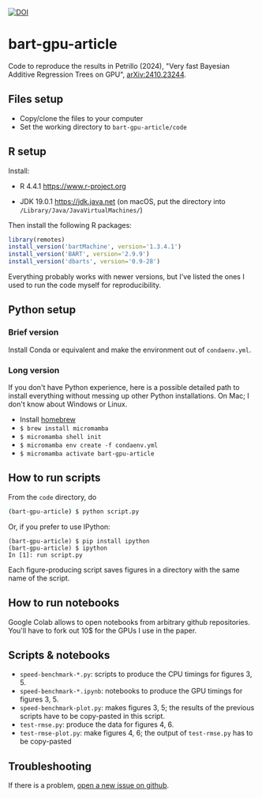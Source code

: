 [![DOI](https://zenodo.org/badge/880171976.svg)](https://doi.org/10.5281/zenodo.14010504)

# bart-gpu-article

Code to reproduce the results in Petrillo (2024), "Very fast Bayesian Additive Regression Trees on GPU", [arXiv:2410.23244](https://arxiv.org/abs/2410.23244).

## Files setup

* Copy/clone the files to your computer
* Set the working directory to `bart-gpu-article/code`

## R setup

Install:

  * R 4.4.1 https://www.r-project.org
  
  * JDK 19.0.1 https://jdk.java.net (on macOS, put the directory into `/Library/Java/JavaVirtualMachines/`)

Then install the following R packages:

```R
library(remotes)
install_version('bartMachine', version='1.3.4.1')
install_version('BART', version='2.9.9')
install_version('dbarts', version='0.9-28')
```

Everything probably works with newer versions, but I've listed the ones I used to run the code myself for reproducibility.

## Python setup

### Brief version

Install Conda or equivalent and make the environment out of `condaenv.yml`.

### Long version

If you don't have Python experience, here is a possible detailed path to install everything without messing up other Python installations. On Mac; I don't know about Windows or Linux.

* Install [homebrew](https://brew.sh)
* `$ brew install micromamba`
* `$ micromamba shell init`
* `$ micromamba env create -f condaenv.yml`
* `$ micromamba activate bart-gpu-article`

## How to run scripts

From the `code` directory, do

```sh
(bart-gpu-article) $ python script.py
```

Or, if you prefer to use IPython:

```sh:
(bart-gpu-article) $ pip install ipython
(bart-gpu-article) $ ipython
In [1]: run script.py
```

Each figure-producing script saves figures in a directory with the same name of the script.

## How to run notebooks

Google Colab allows to open notebooks from arbitrary github repositories. You'll have to fork out 10$ for the GPUs I use in the paper.

## Scripts & notebooks

* `speed-benchmark-*.py`: scripts to produce the CPU timings for figures 3, 5.
* `speed-benchmark-*.ipynb`: notebooks to produce the GPU timings for figures 3, 5.
* `speed-benchmark-plot.py`: makes figures 3, 5; the results of the previous scripts have to be copy-pasted in this script.
* `test-rmse.py`: produce the data for figures 4, 6.
* `test-rmse-plot.py`: make figures 4, 6; the output of `test-rmse.py` has to be copy-pasted

## Troubleshooting

If there is a problem, [open a new issue on github](https://github.com/Gattocrucco/bart-gpu-article/issues).

